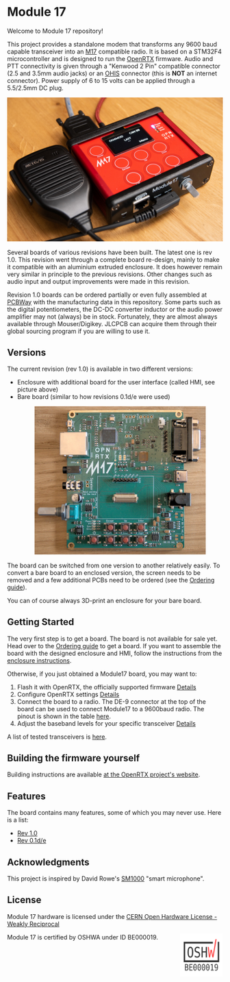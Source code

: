 # Module 17
Welcome to Module 17 repository!

This project provides a standalone modem that transforms any 9600 baud capable transceiver into an [M17](https://m17project.org/) compatible radio. It is based on a STM32F4 microcontroller and is designed to run the [OpenRTX](https://openrtx.org/) firmware. Audio and PTT connectivity is given through a "Kenwood 2 Pin" compatible connector (2.5 and 3.5mm audio jacks) or an [OHIS](https://ohis.org/) connector (this is **NOT** an internet connector). Power supply of 6 to 15 volts can be applied through a 5.5/2.5mm DC plug.


<p align="center">
    <img src="./docs/_media/Module17_rev1.0_enclosure.jpg" width="600">
</p>

Several boards of various revisions have been built. The latest one is rev 1.0. This revision went through a complete board re-design, mainly to make it compatible with an aluminium extruded enclosure. It does however remain very similar in principle to the previous revisions. Other changes such as audio input and output improvements were made in this revision.

Revision 1.0 boards can be ordered partially or even fully assembled at [PCBWay](https://www.pcbway.com) with the manufacturing data in this repository. Some parts such as the digital potentiometers, the DC-DC converter inductor or the audio power amplifier may not (always) be in stock. Fortunately, they are almost always available through Mouser/Digikey. JLCPCB can acquire them through their global sourcing program if you are willing to use it.

## Versions
The current revision (rev 1.0) is available in two different versions:
- Enclosure with additional board for the user interface (called HMI, see picture above)
- Bare board (similar to how revisions 0.1d/e were used)
    <p align="center">
    <img src="./docs/_media/Module17_rev1.0_bare_front.jpg" width="400">
    </p>

The board can be switched from one version to another relatively easily. To convert a bare board to an enclosed version, the screen needs to be removed and a few additional PCBs need to be ordered (see the [Ordering guide](./docs/order.md)).

You can of course always 3D-print an enclosure for your bare board.

## Getting Started
The very first step is to get a board. The board is not available for sale yet. Head over to the [Ordering guide](./docs/order.md) to get a board. If you want to assemble the board with the designed enclosure and HMI, follow the instructions from the [enclosure instructions](./docs/enclosure.md).

Otherwise, if you just obtained a Module17 board, you may want to:

1. Flash it with OpenRTX, the officially supported firmware [Details](./docs/flashing.md)
2. Configure OpenRTX settings [Details](./docs/quickstart.md#configure-openrtx)
3. Connect the board to a radio. The DE-9 connector at the top of the board can be used to connect Module17 to a 9600baud radio. The pinout is shown in the table [here](./docs/features.md#de-9-connector).
4. Adjust the baseband levels for your specific transceiver [Details](./docs/quickstart.md#adjusting-the-baseband-levels)

A list of tested transceivers is [here](https://wiki.m17foundation.org/index.php?title=Radio_compatibility_list).

## Building the firmware yourself
Building instructions are available [at the OpenRTX project's website](https://openrtx.org/#/compiling).

## Features
The board contains many features, some of which you may never use. Here is a list:
- [Rev 1.0](./docs/features.md)
- [Rev 0.1d/e](../1e29440208ae519b9b4e89094e34ecb27943ad3d/README.md#usage-rev-01de)

## Acknowledgments
This project is inspired by David Rowe's [SM1000](https://www.rowetel.com/wordpress/?p=3125) "smart microphone".

## License
Module 17 hardware is licensed under the [CERN Open Hardware License - Weakly Reciprocal](https://ohwr.org/cern_ohl_w_v2.txt)

Module 17 is certified by OSHWA under ID BE000019. <img align="right" width="100" height="100" src="./docs/_media/certification-mark-BE000019-stacked.svg">
